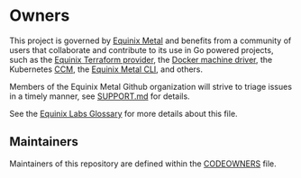 # Owners

This project is governed by [Equinix Metal] and benefits from a community of users that
collaborate and contribute to its use in Go powered projects, such as the [Equinix
Terraform provider], the [Docker machine driver], the Kubernetes [CCM],
the [Equinix Metal CLI], and others.

Members of the Equinix Metal Github organization will strive to triage issues in a
timely manner, see [SUPPORT.md] for details.

See the [Equinix Labs Glossary] for more details about this file.

## Maintainers

Maintainers of this repository are defined within the [CODEOWNERS] file.

[Equinix Metal]: https://metal.equinix.com
[Equinix Terraform provider]: https://github.com/equinix/terraform-provider-equinix
[Docker machine driver]: https://github.com/equinix/docker-machine-driver-metal
[CCM]: https://github.com/equinix/cloud-provider-equinix-metal
[Equinix Metal CLI]: https://github.com/equinix/metal-cli
[SUPPORT.md]: SUPPORT.md
[Equinix Labs Glossary]: https://github.com/equinix-labs/equinix-labs/blob/main/glossary.md#ownersmd
[CODEOWNERS]: CODEOWNERS
